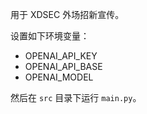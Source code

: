 用于 XDSEC 外场招新宣传。

设置如下环境变量：

- OPENAI_API_KEY
- OPENAI_API_BASE
- OPENAI_MODEL

然后在 `src` 目录下运行 `main.py`。
